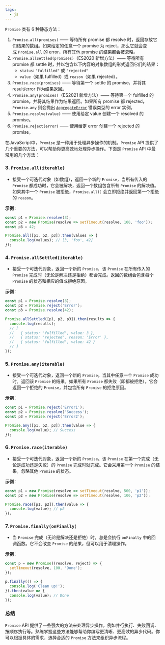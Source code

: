 ```yaml
---
tags:
  - js
---
```


`Promise` 类有 6 种静态方法：

1. `Promise.all(promises)` —— 等待所有 promise 都 resolve 时，返回存放它们结果的数组。如果给定的任意一个 promise 为 reject，那么它就会变成 `Promise.all` 的 error，所有其他 promise 的结果都会被忽略。
2. `Promise.allSettled(promises)`（ES2020 新增方法）—— 等待所有 promise 都 settle 时，并以包含以下内容的对象数组的形式返回它们的结果：
    - `status`: `"fulfilled"` 或 `"rejected"`
    - `value`（如果 fulfilled）或 `reason`（如果 rejected）。
3. `Promise.race(promises)` —— 等待第一个 settle 的 promise，并将其 result/error 作为结果返回。
4. `Promise.any(promises)`（ES2021 新增方法）—— 等待第一个 fulfilled 的 promise，并将其结果作为结果返回。如果所有 promise 都 rejected，`Promise.any` 则会抛出 [`AggregateError`](https://developer.mozilla.org/zh/docs/Web/JavaScript/Reference/Global_Objects/AggregateError) 错误类型的 error 实例。
5. `Promise.resolve(value)` —— 使用给定 value 创建一个 resolved 的 promise。
6. `Promise.reject(error)` —— 使用给定 error 创建一个 rejected 的 promise。


在JavaScript中，`Promise` 是一种用于处理异步操作的机制。`Promise` API 提供了几个重要的方法，可以帮助你更高效地处理异步操作。下面是 `Promise` API 中最常用的几个方法：

### 3. **`Promise.all(iterable)`**

- 接受一个可迭代对象（如数组），返回一个新的 `Promise`，当所有传入的 `Promise` 都成功时，它会被解决，返回一个数组包含所有 `Promise` 的解决值。如果其中一个 `Promise` 被拒绝，`Promise.all()` 会立即拒绝并返回第一个拒绝的 `reason`。

**示例**：

```javascript
const p1 = Promise.resolve(3);
const p2 = new Promise(resolve => setTimeout(resolve, 100, 'foo'));
const p3 = 42;

Promise.all([p1, p2, p3]).then(values => {
  console.log(values); // [3, 'foo', 42]
});
```

### 4. **`Promise.allSettled(iterable)`**

- 接受一个可迭代对象，返回一个新的 `Promise`，该 `Promise` 在所有传入的 `Promise` 完成时（无论是解决还是拒绝）都会完成。返回的数组会包含每个 `Promise` 的状态和相应的值或拒绝原因。

**示例**：

```javascript
const p1 = Promise.resolve(3);
const p2 = Promise.reject('Error');
const p3 = Promise.resolve(42);

Promise.allSettled([p1, p2, p3]).then(results => {
  console.log(results);
  // [
  //   { status: 'fulfilled', value: 3 },
  //   { status: 'rejected', reason: 'Error' },
  //   { status: 'fulfilled', value: 42 }
  // ]
});
```

### 5. **`Promise.any(iterable)`**

- 接受一个可迭代对象，返回一个新的 `Promise`。当其中任意一个 `Promise` 成功时，返回该 `Promise` 的结果。如果所有 `Promise` 都失败（即都被拒绝），它会返回一个拒绝的 `Promise`，并包含所有 `Promise` 的拒绝原因。

**示例**：

```javascript
const p1 = Promise.reject('Error1');
const p2 = Promise.resolve('Success');
const p3 = Promise.reject('Error2');

Promise.any([p1, p2, p3]).then(value => {
  console.log(value); // Success
});
```

### 6. **`Promise.race(iterable)`**

- 接受一个可迭代对象，返回一个新的 `Promise`。该 `Promise` 在第一个完成（无论是成功还是失败）的 `Promise` 完成时就完成。它会采用第一个 `Promise` 的结果，忽略其他 `Promise` 的状态。

**示例**：

```javascript
const p1 = new Promise(resolve => setTimeout(resolve, 500, 'p1'));
const p2 = new Promise(resolve => setTimeout(resolve, 100, 'p2'));

Promise.race([p1, p2]).then(value => {
  console.log(value); // p2
});
```

### 7. **`Promise.finally(onFinally)`**

- 当 `Promise` 完成（无论是解决还是拒绝）时，总是会执行 `onFinally` 中的回调函数。它不会改变 `Promise` 的结果，但可以用于清理操作。

**示例**：

```javascript
const p = new Promise((resolve, reject) => {
  setTimeout(resolve, 100, 'Done');
});

p.finally(() => {
  console.log('Clean up!');
}).then(value => {
  console.log(value); // Done
});
```


### 总结

`Promise` API 提供了一些强大的方法来处理异步操作，例如并行执行、失败回调、按顺序执行等。熟练掌握这些方法能够帮助你编写更清晰、更高效的异步代码。你可以根据具体的需求，选择合适的 `Promise` 方法来组织异步流程。